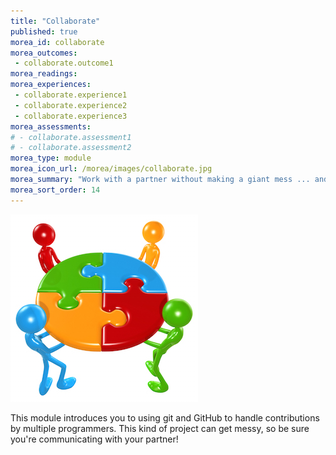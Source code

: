 ```yaml
---
title: "Collaborate"
published: true
morea_id: collaborate
morea_outcomes:
 - collaborate.outcome1
morea_readings:
morea_experiences:
 - collaborate.experience1
 - collaborate.experience2
 - collaborate.experience3
morea_assessments:
# - collaborate.assessment1
# - collaborate.assessment2
morea_type: module
morea_icon_url: /morea/images/collaborate.jpg
morea_summary: "Work with a partner without making a giant mess ... and get points"
morea_sort_order: 14
---
```

![](../../morea/images/collaborate.jpg)

This module introduces you to using git and GitHub to handle contributions by multiple programmers. This kind of project can get messy, so be sure you're communicating with your partner!

